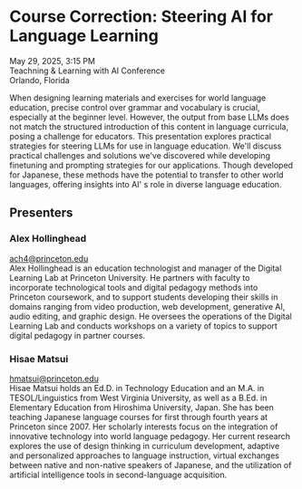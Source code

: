 # Course Correction: Steering AI for Language Learning
May 29, 2025, 3:15 PM\
Teachning & Learning with AI Conference\
Orlando, Florida

When designing learning materials and exercises for world language education, precise control over grammar and vocabulary is crucial, especially at the beginner level. However, the output from base LLMs does not match the structured introduction of this content in language curricula, posing a challenge for educators. This presentation explores practical strategies for steering LLMs for use in language education. We'll discuss practical challenges and solutions we've discovered while developing finetuning and prompting strategies for our applications. Though developed for Japanese, these methods have the potential to transfer to other world languages, offering insights into AI' s role in diverse language education.

## Presenters
### Alex Hollinghead
ach4@princeton.edu\
Alex Hollinghead is an education technologist and manager of the Digital Learning Lab at Princeton University. He partners with faculty to incorporate technological tools and digital pedagogy  methods into Princeton coursework, and to support students developing their skills in domains ranging from video production, web development, generative AI, audio editing, and graphic design. He oversees the operations of the Digital Learning Lab and conducts workshops on a variety of topics to support digital pedagogy in partner courses.
### Hisae Matsui
hmatsui@princeton.edu\
Hisae Matsui holds an Ed.D. in Technology Education and an M.A. in TESOL/Linguistics from West Virginia University, as well as a B.Ed. in Elementary Education from Hiroshima University, Japan. She has been teaching Japanese language courses for first through fourth years at Princeton since 2007. Her scholarly interests focus on the integration of innovative technology into world language pedagogy. Her current research explores the use of design thinking in curriculum development, adaptive and personalized approaches to language instruction, virtual exchanges between native and non-native speakers of Japanese, and the utilization of artificial intelligence tools in second-language acquisition.
